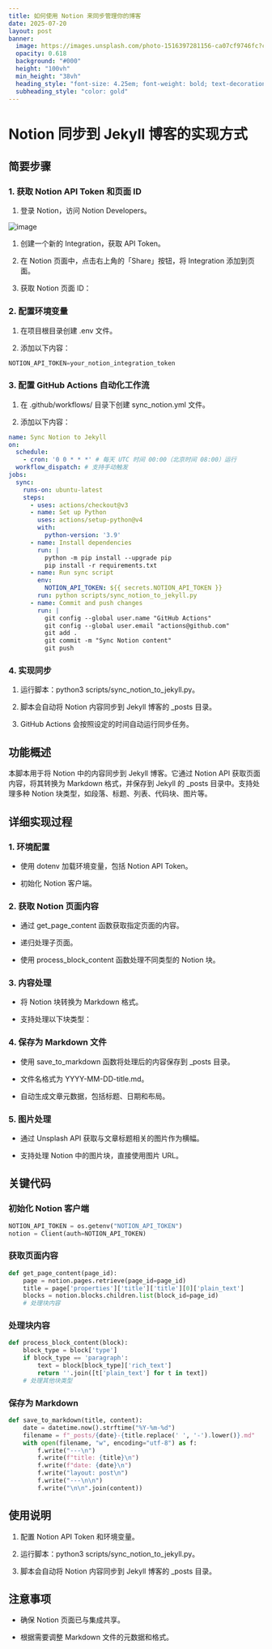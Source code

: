 ```yaml
---
title: 如何使用 Notion 来同步管理你的博客
date: 2025-07-20
layout: post
banner:
  image: https://images.unsplash.com/photo-1516397281156-ca07cf9746fc?crop=entropy&cs=tinysrgb&fit=max&fm=jpg&ixid=M3w2OTIwMzJ8MHwxfHJhbmRvbXx8fHx8fHx8fDE3NTMwMzYyMzh8&ixlib=rb-4.1.0&q=80&w=1080
  opacity: 0.618
  background: "#000"
  height: "100vh"
  min_height: "38vh"
  heading_style: "font-size: 4.25em; font-weight: bold; text-decoration: underline"
  subheading_style: "color: gold"
---
```


# Notion 同步到 Jekyll 博客的实现方式

## 简要步骤

### 1. 获取 Notion API Token 和页面 ID

1. 登录 Notion，访问 Notion Developers。

![image](https://prod-files-secure.s3.us-west-2.amazonaws.com/a7a0cc5a-89b9-4cda-8686-1fba0ca52f40/d19c1afe-dea5-4312-9333-786b0ba83054/image.png?X-Amz-Algorithm=AWS4-HMAC-SHA256&X-Amz-Content-Sha256=UNSIGNED-PAYLOAD&X-Amz-Credential=ASIAZI2LB4662DSHKDZG%2F20250720%2Fus-west-2%2Fs3%2Faws4_request&X-Amz-Date=20250720T183037Z&X-Amz-Expires=3600&X-Amz-Security-Token=IQoJb3JpZ2luX2VjEKX%2F%2F%2F%2F%2F%2F%2F%2F%2F%2FwEaCXVzLXdlc3QtMiJGMEQCIEoYC1gpHxOnFmUgFfDmM9qQCqb8w1bf3hNrPilmfYs1AiBWQNG7Q4bZ0d64YaxugsPV6D%2BxGsUJXCFQjMdpIp79vyqIBAi%2B%2F%2F%2F%2F%2F%2F%2F%2F%2F%2F8BEAAaDDYzNzQyMzE4MzgwNSIMqAgepvbE3pmt8WJOKtwDXOs%2B4bIVpOP1hvYuUmlhMiO%2BU7CFZVvQ0ouGgriPy32lw6nQfqOp65rDfnj4ifgL0GphsFEL12yIrqyBmJufylg5HMghrdyDiSiswcfQTFITZ2BCRl2oq5u6iAGBRcBI%2FK4%2FKEhjjC8nDAXxm5NYFdBqISdqtlE3tjRHwvGCVvkvRw0LTjS7Z5p2NCW5DH%2FOXd5fXvWSS3hzGJRR0LAcdLhLys2DrpU6tCTQeklzZfX6KAZbpJdxO%2FgwwTBrxP53xrviJnHn6AXRLMQHXEPp%2FzXk%2FSUIXC4MwAQcjW5ojVpxeP7ysSbDQ6M1P5ARgECGWWVkJBFPSwShTkyl34c8DZRFLs2cF4cZ9eaL2zu6oESx4X8IbmCWPoqrK223YE%2BA%2FLnajLxvWEcLkSt5coOrbKFw%2B1T8gzT7OErl3T7ZL%2Fj%2F%2FP94dMvx0HnkMTY3V%2FQVtSoQiqcLW0R6ovynN5CAH13s7tGUyCsWQDCVMDwOWDYZCKPhnsZRnb%2Bl89flopqBtCXHUGh%2FnW0qq3WXiMNq8VefH7AjLt8060U%2BUeBec1z7HeFqzgImTJFTxAx95dX0yhOyB%2B4Oq9xp%2BZIE6Vjikzr3u334hTth8X0bKGMklSYkAQZmCZVL%2BL5Hv8cw5tjzwwY6pgEZuoi5AkFs25j%2By809pSIFJ4YSGKRcqWfbKIimLbKaKjKt%2FREbTqgE5dOGhv04c5UtMxDOrWIe0lwmBEgKzWUaMx2L%2FZKqJ3OZh%2BKUBOJRlFBlAR6cZGz9Bnpa6lFjX504zRziKvIYI0gvg%2FU13eifmc6MwlFOcnuON9%2BNn1FD97crTvjGileDk%2FtoOzPAI0t9NgVRHvOpey%2BwaNca5z9TrCdL3k0Z&X-Amz-Signature=edd0bfebc11b4d9c5676cff903261c9cb102fc09a34b7b88f51b92e1edc7d7ed&X-Amz-SignedHeaders=host&x-amz-checksum-mode=ENABLED&x-id=GetObject)

1. 创建一个新的 Integration，获取 API Token。

1. 在 Notion 页面中，点击右上角的「Share」按钮，将 Integration 添加到页面。

1. 获取 Notion 页面 ID：


### 2. 配置环境变量

1. 在项目根目录创建 .env 文件。

1. 添加以下内容：

```javascript
NOTION_API_TOKEN=your_notion_integration_token
```

### 3. 配置 GitHub Actions 自动化工作流

1. 在 .github/workflows/ 目录下创建 sync_notion.yml 文件。

1. 添加以下内容：

```yaml
name: Sync Notion to Jekyll
on:
  schedule:
    - cron: '0 0 * * *' # 每天 UTC 时间 00:00（北京时间 08:00）运行
  workflow_dispatch: # 支持手动触发
jobs:
  sync:
    runs-on: ubuntu-latest
    steps:
      - uses: actions/checkout@v3
      - name: Set up Python
        uses: actions/setup-python@v4
        with:
          python-version: '3.9'
      - name: Install dependencies
        run: |
          python -m pip install --upgrade pip
          pip install -r requirements.txt
      - name: Run sync script
        env:
          NOTION_API_TOKEN: ${{ secrets.NOTION_API_TOKEN }}
        run: python scripts/sync_notion_to_jekyll.py
      - name: Commit and push changes
        run: |
          git config --global user.name "GitHub Actions"
          git config --global user.email "actions@github.com"
          git add .
          git commit -m "Sync Notion content"
          git push
```

### 4. 实现同步

1. 运行脚本：python3 scripts/sync_notion_to_jekyll.py。

1. 脚本会自动将 Notion 内容同步到 Jekyll 博客的 _posts 目录。

1. GitHub Actions 会按照设定的时间自动运行同步任务。

## 功能概述

本脚本用于将 Notion 中的内容同步到 Jekyll 博客。它通过 Notion API 获取页面内容，将其转换为 Markdown 格式，并保存到 Jekyll 的 _posts 目录中。支持处理多种 Notion 块类型，如段落、标题、列表、代码块、图片等。

## 详细实现过程

### 1. 环境配置

- 使用 dotenv 加载环境变量，包括 Notion API Token。

- 初始化 Notion 客户端。

### 2. 获取 Notion 页面内容

- 通过 get_page_content 函数获取指定页面的内容。

- 递归处理子页面。

- 使用 process_block_content 函数处理不同类型的 Notion 块。

### 3. 内容处理

- 将 Notion 块转换为 Markdown 格式。

- 支持处理以下块类型：


### 4. 保存为 Markdown 文件

- 使用 save_to_markdown 函数将处理后的内容保存到 _posts 目录。

- 文件名格式为 YYYY-MM-DD-title.md。

- 自动生成文章元数据，包括标题、日期和布局。

### 5. 图片处理

- 通过 Unsplash API 获取与文章标题相关的图片作为横幅。

- 支持处理 Notion 中的图片块，直接使用图片 URL。

## 关键代码

### 初始化 Notion 客户端

```python
NOTION_API_TOKEN = os.getenv("NOTION_API_TOKEN")
notion = Client(auth=NOTION_API_TOKEN)
```

### 获取页面内容

```python
def get_page_content(page_id):
    page = notion.pages.retrieve(page_id=page_id)
    title = page['properties']['title']['title'][0]['plain_text']
    blocks = notion.blocks.children.list(block_id=page_id)
    # 处理块内容
```

### 处理块内容

```python
def process_block_content(block):
    block_type = block['type']
    if block_type == 'paragraph':
        text = block[block_type]['rich_text']
        return ''.join([t['plain_text'] for t in text])
    # 处理其他块类型
```

### 保存为 Markdown

```python
def save_to_markdown(title, content):
    date = datetime.now().strftime("%Y-%m-%d")
    filename = f"_posts/{date}-{title.replace(' ', '-').lower()}.md"
    with open(filename, "w", encoding="utf-8") as f:
        f.write("---\n")
        f.write(f"title: {title}\n")
        f.write(f"date: {date}\n")
        f.write("layout: post\n")
        f.write("---\n\n")
        f.write("\n\n".join(content))
```

## 使用说明

1. 配置 Notion API Token 和环境变量。

1. 运行脚本：python3 scripts/sync_notion_to_jekyll.py。

1. 脚本会自动将 Notion 内容同步到 Jekyll 博客的 _posts 目录。

## 注意事项

- 确保 Notion 页面已与集成共享。

- 根据需要调整 Markdown 文件的元数据和格式。